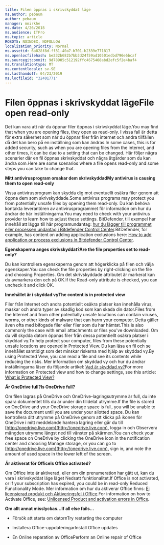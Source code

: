 ```yaml
---
title: Filen öppnas i skrivskyddat läge
ms.author: pebaum
author: pebaum
manager: mnirkhe
ms.date: 4/26/2018
ms.audience: ITPro
ms.topic: article
ROBOTS: NOINDEX, NOFOLLOW
localization_priority: Normal
ms.assetid: 6a828f8d-ff31-40a7-b701-b2339e771817
ms.openlocfilehash: be232b682b7bb3d24f59ad10501edbd796e6bcaf
ms.sourcegitcommit: 9d78905c512192ffc4675468abd2efc5f2e4baf4
ms.translationtype: MT
ms.contentlocale: sv-SE
ms.lasthandoff: 04/23/2019
ms.locfileid: "32401771"
---
```

# <a name="file-open-read-only"></a><span data-ttu-id="d3d8f-102">Filen öppnas i skrivskyddat läge</span><span class="sxs-lookup"><span data-stu-id="d3d8f-102">File open read-only</span></span>

<span data-ttu-id="d3d8f-103">Det kan vara att när du öppnar filer öppnas i skrivskyddat läge.</span><span class="sxs-lookup"><span data-stu-id="d3d8f-103">You may find that when you are opening files, they open as read-only.</span></span> <span data-ttu-id="d3d8f-104">I vissa fall är detta för extra säkerhet som när du öppnar filer från internet och andra tillfällen då det kan bero på en inställning som kan ändras.</span><span class="sxs-lookup"><span data-stu-id="d3d8f-104">In some cases, this is for added security, such as when you are opening files from the internet, and other times, it can be due to a setting that can be changed.</span></span> <span data-ttu-id="d3d8f-105">Här följer några scenarier där en fil öppnas skrivskyddat och några åtgärder som du kan ändra som.</span><span class="sxs-lookup"><span data-stu-id="d3d8f-105">Here are some scenarios where a file opens read-only and some steps you can take to change that.</span></span>
  
 <span data-ttu-id="d3d8f-106">**Mitt antivirusprogram orsakar dem skrivskyddad**</span><span class="sxs-lookup"><span data-stu-id="d3d8f-106">**My antivirus is causing them to open read-only**</span></span>
  
<span data-ttu-id="d3d8f-107">Vissa antivirusprogram kan skydda dig mot eventuellt osäkra filer genom att öppna dem som skrivskyddade.</span><span class="sxs-lookup"><span data-stu-id="d3d8f-107">Some antivirus programs may protect you from potentially unsafe files by opening them read-only.</span></span> <span data-ttu-id="d3d8f-108">Du kan behöva kontakta leverantören av antivirusprogrammet för information om hur du ändrar de här inställningarna.</span><span class="sxs-lookup"><span data-stu-id="d3d8f-108">You may need to check with your antivirus provider to learn how to adjust these settings.</span></span> <span data-ttu-id="d3d8f-109">BitDefender, till exempel har innehåll att lägga till här programundantag: [hur du lägger till programmet eller processen undantag i Bitdefender Control Center](https://www.bitdefender.com/support/how-to-add-application-or-process-exclusions-in-bitdefender-control-center-1119.mdl).</span><span class="sxs-lookup"><span data-stu-id="d3d8f-109">BitDefender, for example, has content on adding application exclusions here: [How to add application or process exclusions in Bitdefender Control Center](https://www.bitdefender.com/support/how-to-add-application-or-process-exclusions-in-bitdefender-control-center-1119.mdl).</span></span>
  
 <span data-ttu-id="d3d8f-110">**Egenskaperna anges skrivskyddat?**</span><span class="sxs-lookup"><span data-stu-id="d3d8f-110">**Are the file properties set to read-only?**</span></span>
  
<span data-ttu-id="d3d8f-111">Du kan kontrollera egenskaperna genom att högerklicka på filen och välja egenskaper.</span><span class="sxs-lookup"><span data-stu-id="d3d8f-111">You can check the file properties by right-clicking on the file and choosing Properties.</span></span> <span data-ttu-id="d3d8f-112">Om det skrivskyddade attributet är markerat kan du avmarkera den och på OK.</span><span class="sxs-lookup"><span data-stu-id="d3d8f-112">If the Read-only attribute is checked, you can uncheck it and click OK.</span></span>
  
 <span data-ttu-id="d3d8f-113">**Innehållet är i skyddad vy**</span><span class="sxs-lookup"><span data-stu-id="d3d8f-113">**The content is in protected view**</span></span>
  
<span data-ttu-id="d3d8f-114">Filer från Internet och andra potentiellt osäkra platser kan innehålla virus, maskar och andra typer av skadlig kod som kan skada din dator.</span><span class="sxs-lookup"><span data-stu-id="d3d8f-114">Files from the Internet and from other potentially unsafe locations can contain viruses, worms, or other kinds of malware that can harm your computer.</span></span> <span data-ttu-id="d3d8f-115">Detta gäller även ofta med bifogade filer eller filer som du har hämtat.</span><span class="sxs-lookup"><span data-stu-id="d3d8f-115">This is also commonly the case with email attachments or files you've downloaded.</span></span> <span data-ttu-id="d3d8f-116">Om du vill skydda datorn öppnas filer från dessa potentiellt osäkra platser i skyddad vy.</span><span class="sxs-lookup"><span data-stu-id="d3d8f-116">To help protect your computer, files from these potentially unsafe locations are opened in Protected View.</span></span> <span data-ttu-id="d3d8f-117">Du kan läsa en fil och se innehållet samtidigt som det minskar riskerna med hjälp av skyddad vy.</span><span class="sxs-lookup"><span data-stu-id="d3d8f-117">By using Protected View, you can read a file and see its contents while reducing the risks.</span></span> <span data-ttu-id="d3d8f-118">Mer information om skyddad vy och hur du ändrar inställningarna läser du följande artikel: [Vad är skyddad vy?](https://support.office.com/article/d6f09ac7-e6b9-4495-8e43-2bbcdbcb6653)</span><span class="sxs-lookup"><span data-stu-id="d3d8f-118">For more information on Protected view and how to change settings, see this article: [What is Protected View?](https://support.office.com/article/d6f09ac7-e6b9-4495-8e43-2bbcdbcb6653)</span></span>
  
 <span data-ttu-id="d3d8f-119">**Är OneDrive full?**</span><span class="sxs-lookup"><span data-stu-id="d3d8f-119">**Is OneDrive full?**</span></span>
  
<span data-ttu-id="d3d8f-120">Om filen lagras på OneDrive och OneDrive-lagringsutrymme är full, du inte spara dokumentet tills du är under din tilldelat utrymme.</span><span class="sxs-lookup"><span data-stu-id="d3d8f-120">If the file is stored on OneDrive and your OneDrive storage space is full, you will be unable to save the document until you are under your allotted space.</span></span> <span data-ttu-id="d3d8f-121">Du kan kontrollera ditt utrymme på OneDrive genom att klicka på ikonen för OneDrive i mitt meddelande hantera lagring eller går du till [http://onedrive.live.com](http://onedrive.live.com), logga in och Observera mängden utrymme längst ned till vänster på skärmen.</span><span class="sxs-lookup"><span data-stu-id="d3d8f-121">You can check your free space on OneDrive by clicking the OneDrive icon in the notification center and choosing Manage storage, or you can go to [http://onedrive.live.com](http://onedrive.live.com), sign in, and note the amount of used space in the lower left of the screen.</span></span>
  
 <span data-ttu-id="d3d8f-122">**Är aktiverat för Office**</span><span class="sxs-lookup"><span data-stu-id="d3d8f-122">**Is Office activated?**</span></span>
  
<span data-ttu-id="d3d8f-123">Om Office inte är aktiverad, eller om din prenumeration har gått ut, kan du vara i skrivskyddat läge läget Nedsatt funktionalitet.</span><span class="sxs-lookup"><span data-stu-id="d3d8f-123">If Office is not activated, or if your subscription has expired, you could be in read-only Reduced Functionality Mode.</span></span> <span data-ttu-id="d3d8f-124">Mer information om hur du aktiverar Office finns: [Ej licensierad produkt och Aktiveringsfel i Office](https://support.office.com/article/unlicensed-product-and-activation-errors-in-office-0d23d3c0-c19c-4b2f-9845-5344fedc4380).</span><span class="sxs-lookup"><span data-stu-id="d3d8f-124">For information on how to Activate Office, see: [Unlicensed Product and activation errors in Office](https://support.office.com/article/unlicensed-product-and-activation-errors-in-office-0d23d3c0-c19c-4b2f-9845-5344fedc4380).</span></span>
  
 <span data-ttu-id="d3d8f-125">**Om allt annat misslyckas...**</span><span class="sxs-lookup"><span data-stu-id="d3d8f-125">**If all else fails...**</span></span>
  
- <span data-ttu-id="d3d8f-126">Försök att starta om datorn</span><span class="sxs-lookup"><span data-stu-id="d3d8f-126">Try restarting the computer</span></span>
    
- <span data-ttu-id="d3d8f-127">Installera Office-uppdateringar</span><span class="sxs-lookup"><span data-stu-id="d3d8f-127">Install Office updates</span></span>
    
- <span data-ttu-id="d3d8f-128">En Online reparation av Office</span><span class="sxs-lookup"><span data-stu-id="d3d8f-128">Perform an Online repair of Office</span></span>
    

